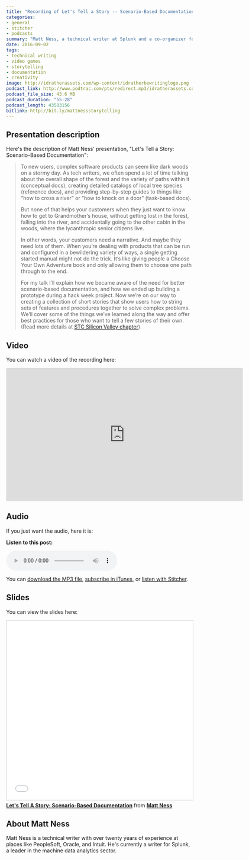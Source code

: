 ```yaml
---
title: "Recording of Let's Tell a Story -- Scenario-Based Documentation, by Matt Ness (STC Silicon Valley Presentation)"
categories:
- general
- stitcher
- podcasts
summary: "Matt Ness, a technical writer at Splunk and a co-organizer for WTD San Francisco, recently gave a presentation to the STC Silicon Valley chapter called Let's Tell a Story: Scenario-Based Documentation. In this presentation, Matt talks about ways to integrate storytelling techniques into documentation, drawing upon his experience as a Dungeons and Dragons player and his player experience from other video game or fantasy worlds. To help users on their journeys and quests, you need a narrative to guide them and a manual to help them overcome obstacles. Video, slides, and audio from the presentation are included in this post."
date: 2016-09-02
tags:
- technical writing
- video games
- storytelling
- documentation
- creativity
image: http://idratherassets.com/wp-content/idratherbewritinglogo.png
podcast_link: http://www.podtrac.com/pts/redirect.mp3/idratherassets.com/podcasts/mattness.mp3
podcast_file_size: 43.6 MB
podcast_duration: "55:28"
podcast_length: 43583156 
bitlink: http://bit.ly/mattnessstorytelling
---
```


## Presentation description

Here's the description of Matt Ness' presentation, "Let's Tell a Story: Scenario-Based Documentation":

> To new users, complex software products can seem like dark woods on a stormy day. As tech writers, we often spend a lot of time talking about the overall shape of the forest and the variety of paths within it (conceptual docs), creating detailed catalogs of local tree species (reference docs), and providing step-by-step guides to things like “how to cross a river” or “how to knock on a door” (task-based docs).
> 
> But none of that helps your customers when they just want to know how to get to Grandmother’s house, without getting lost in the forest, falling into the river, and accidentally going to the other cabin in the woods, where the lycanthropic senior citizens live.
> 
> In other words, your customers need a narrative. And maybe they need lots of them. When you’re dealing with products that can be run and configured in a bewildering variety of ways, a single getting started manual might not do the trick. It’s like giving people a Choose Your Own Adventure book and only allowing them to choose one path through to the end.
> 
> For my talk I’ll explain how we became aware of the need for better scenario-based documentation, and how we ended up building a prototype during a hack week project. Now we’re on our way to creating a collection of short stories that show users how to string sets of features and procedures together to solve complex problems. We’ll cover some of the things we’ve learned along the way and offer best practices for those who want to tell a few stories of their own. (Read more details at [STC Silicon Valley chapter](http://www.stc-siliconvalley.org/2016/05/02/scenario-based-documentation/))

## Video

You can watch a video of the recording here: 

<iframe width="640" height="360" src="https://www.youtube.com/embed/dq5Fqt6VMIY" frameborder="0" allowfullscreen></iframe>

## Audio

If you just want the audio, here it is: 

<div class="audioControls">
<p><b>Listen to this post:</b></p>
<p><audio controls="controls"><source src="http://www.podtrac.com/pts/redirect.mp3/idratherassets.com/podcasts/mattness.mp3" type="audio/mpeg" /></audio></p>

<p>You can <a href="http://www.podtrac.com/pts/redirect.mp3/idratherassets.com/podcasts/mattness.mp3" alt="Recording of Let's Tell a Story -- Scenario-Based Documentation">download the MP3 file</a>, <a href="https://itunes.apple.com/us/podcast/id-rather-be-writing-podcast/id277365275">subscribe in iTunes</a>, or <a href="http://www.stitcher.com/podcast/id-rather-be-writing-technical-writing-podcast"> listen with Stitcher</a>.</p>
</div>

## Slides

You can view the slides here: 

<iframe src="//www.slideshare.net/slideshow/embed_code/key/Lh5crGL4W1b8Ax" width="595" height="485" frameborder="0" marginwidth="0" marginheight="0" scrolling="no" style="border:1px solid #CCC; border-width:1px; margin-bottom:5px; max-width: 100%;" allowfullscreen> </iframe> <div style="margin-bottom:5px"> <strong> <a href="//www.slideshare.net/MattNess1/lets-tell-a-story-scenariobased-documentation" title="Let&#x27;s Tell A Story: Scenario-Based Documentation" target="_blank">Let&#x27;s Tell A Story: Scenario-Based Documentation</a> </strong> from <strong><a href="//www.slideshare.net/MattNess1" target="_blank">Matt Ness</a></strong> </div>

## About Matt Ness

Matt Ness is a technical writer with over twenty years of experience at places like PeopleSoft, Oracle, and Intuit. He's currently a writer for Splunk, a leader in the machine data analytics sector.